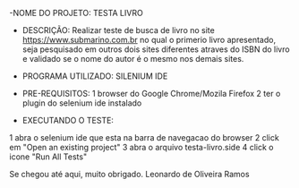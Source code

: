 
-NOME DO PROJETO: TESTA LIVRO

- DESCRIÇÃO: 
Realizar teste de busca de livro no site https://www.submarino.com.br
no qual o primerio livro apresentado, seja pesquisado em outros dois sites diferentes atraves do ISBN do livro
e validado se o nome do autor é o mesmo nos demais sites.

- PROGRAMA UTILIZADO: 
 SILENIUM IDE 

- PRE-REQUISITOS:
1 browser do Google Chrome/Mozila Firefox
2 ter o plugin do selenium ide instalado

- EXECUTANDO O TESTE:

1 abra o selenium ide que esta na barra de navegacao do browser
2 click em "Open an existing project"
3 abra o arquivo testa-livro.side
4 click o icone "Run All Tests"

Se chegou até aqui, muito obrigado.
Leonardo de Oliveira Ramos
